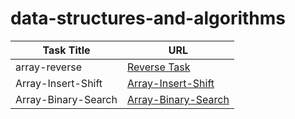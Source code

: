 # data-structures-and-algorithms


| Task Title    | URL         |
| -----------   | ----------- |
| array-reverse | [Reverse Task](https://github.com/Mohammad99Azim/data-structures-and-algorithms/blob/main/array-reverse/README.md)      |
| Array-Insert-Shift | [Array-Insert-Shift](https://github.com/Mohammad99Azim/data-structures-and-algorithms/blob/main/array-insert-shift/README.md)      |
| Array-Binary-Search | [Array-Binary-Search](https://github.com/Mohammad99Azim/data-structures-and-algorithms/blob/array-binary-search/array-binary-search/README.md)|



